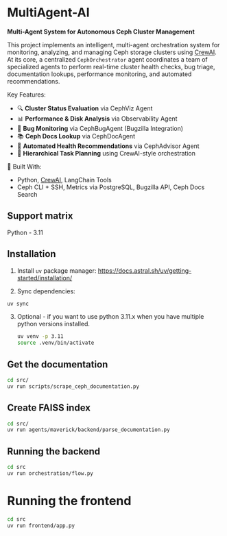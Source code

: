 # MultiAgent-AI

**Multi-Agent System for Autonomous Ceph Cluster Management**

This project implements an intelligent, multi-agent orchestration system for monitoring, analyzing, and managing Ceph storage clusters using [CrewAI](https://github.com/joaomdmoura/crewAI). At its core, a centralized `CephOrchestrator` agent coordinates a team of specialized agents to perform real-time cluster health checks, bug triage, documentation lookups, performance monitoring, and automated recommendations.

Key Features:
- 🔍 **Cluster Status Evaluation** via CephViz Agent  
- 📊 **Performance & Disk Analysis** via Observability Agent  
- 🐞 **Bug Monitoring** via CephBugAgent (Bugzilla Integration)  
- 📚 **Ceph Docs Lookup** via CephDocAgent  
- 🧠 **Automated Health Recommendations** via CephAdvisor Agent  
- 🤖 **Hierarchical Task Planning** using CrewAI-style orchestration  


🧱 Built With:
- Python, [CrewAI](https://github.com/joaomdmoura/crewAI), LangChain Tools
- Ceph CLI + SSH, Metrics via PostgreSQL, Bugzilla API, Ceph Docs Search

## Support matrix
Python - 3.11

## Installation

1. Install `uv` package manager: https://docs.astral.sh/uv/getting-started/installation/

2. Sync dependencies:
```bash
uv sync
```
3. Optional - if you want to use python 3.11.x when you have multiple python versions installed.
    ``` bash
    uv venv -p 3.11
    source .venv/bin/activate
    ```

## Get the documentation

```bash
cd src/
uv run scripts/scrape_ceph_documentation.py
```

## Create FAISS index

```bash
cd src/
uv run agents/maverick/backend/parse_documentation.py
```


## Running the backend

```bash
cd src
uv run orchestration/flow.py
```

# Running the frontend

```bash
cd src
uv run frontend/app.py
```
